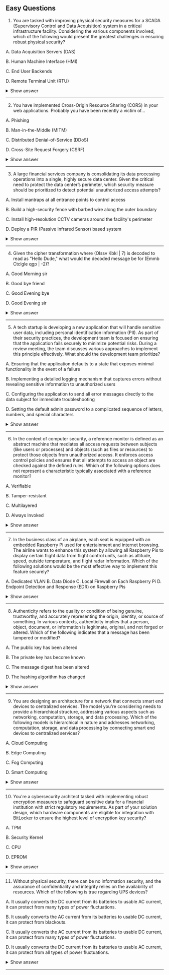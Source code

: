 ## Easy Questions ## 

1. You are tasked with improving physical security measures for a SCADA (Supervisory Control and Data Acquisition) system in a critical infrastructure facility. Considering the various components involved, which of the following would present the greatest challenges in ensuring robust physical security?

A. Data Acquisition Servers (DAS)

B. Human Machine Interface (HMI)

C. End User Backends

D. Remote Terminal Unit (RTU)

<details> <summary>Show answer</summary>

Correct Answer:

✅ D. Remote Terminal Unit (RTU):
RTUs often operate in remote, outdoor, or unmanned environments such as substations, pumping stations, or field sites. This makes them difficult to secure physically, as they are vulnerable to tampering, theft, or sabotage. They typically have fewer built-in security controls, and implementing robust barriers, surveillance, and intrusion detection is more complex due to their dispersed locations and maintenance access requirements.

Incorrect Answers:

❌ A. Data Acquisition Servers (DAS):
These are usually located in secure, climate-controlled data centers or operational facilities. They benefit from strong physical protections like access controls, surveillance, and environmental safeguards, making them easier to secure than RTUs.

❌ B. Human Machine Interface (HMI):
HMIs are commonly found in secure control rooms where access is restricted to authorized operators. Physical risks are minimized through building security, locked enclosures, and supervised access.

❌ C. End User Backends:
These typically refer to administrative or management interfaces, where security relies more on logical and network protections (authentication, authorization, encryption) rather than physical barriers. Physical risks are comparatively minor.

❌Explanation:
The Remote Terminal Unit (RTU) is the most physically exposed component in SCADA environments. Because they are distributed across wide areas, often unattended, and difficult to monitor continuously, they present the greatest challenge for physical security. Effective protection requires creative solutions — including tamper-resistant enclosures, intrusion alarms, and remote monitoring — to mitigate both environmental and human threats.

</details>

---


2. You have implemented Cross-Origin Resource Sharing (CORS) in your web applications. Probably you have been recently a victim of...

A. Phishing

B. Man-in-the-Middle (MITM)

C. Distributed Denial-of-Service (DDoS)

D. Cross-Site Request Forgery (CSRF)

<details> <summary>Show answer</summary>

Correct Answer:

✅ D. Cross-Site Request Forgery (CSRF):
CORS is used to define which origins (domains) can access web resources. While it doesn’t directly prevent CSRF, it plays an important role in mitigating cross-origin attacks by restricting unauthorized domains from making requests. When combined with CSRF tokens or referrer validation, it helps protect users from malicious, unauthorized actions triggered from other sites.

Incorrect Answers:

❌ A. Phishing:
Phishing aims to deceive users into revealing sensitive data. CORS does not verify user intent or prevent fraudulent websites, so it offers no protection against phishing.

❌ B. Man-in-the-Middle (MITM):
MITM attacks occur at the network level, intercepting communications between a client and server. CORS cannot defend against MITM — HTTPS and TLS are required for that.

❌ C. Distributed Denial-of-Service (DDoS):
DDoS attacks flood a server with requests to exhaust its resources. CORS does not manage traffic volume or network load; firewalls, rate limiting, or DDoS mitigation services are needed for protection.

Explanation:
Cross-Origin Resource Sharing (CORS) controls how web applications handle requests from different domains. It’s particularly relevant when dealing with CSRF risks, since malicious sites can exploit browsers’ trust in existing sessions. By configuring CORS policies correctly and pairing them with CSRF defenses, developers strengthen web application security against cross-origin abuse.

</details>

---

3. A large financial services company is consolidating its data processing operations into a single, highly secure data center. Given the critical need to protect the data center’s perimeter, which security measure should be prioritized to detect potential unauthorized access attempts?

A. Install mantraps at all entrance points to control access

B. Build a high-security fence with barbed wire along the outer boundary

C. Install high-resolution CCTV cameras around the facility's perimeter

D. Deploy a PIR (Passive Infrared Sensor) based system

<details> <summary>Show answer</summary>

Correct Answer:
✅  D. Deploy a PIR (Passive Infrared Sensor) based system:
PIR sensors are designed to detect motion by sensing changes in infrared radiation emitted by people or animals. They serve as an effective real-time detection system for unauthorized movement near the perimeter. PIRs trigger alerts immediately upon detecting unusual motion, allowing for a rapid response to potential breaches. They are cost-effective, scalable, and can be combined with CCTV or alarms for verification and response coordination.

Incorrect Answers:

❌ A. Install mantraps at all entrance points to control access:
Mantraps are effective for access control inside the facility but do not serve as detection mechanisms for perimeter intrusions. They prevent unauthorized entry rather than detect external movement.

❌ B. Build a high-security fence with barbed wire along the outer boundary:
Fences act as deterrents and physical barriers, not as active detection tools. While they help delay or discourage intruders, they do not generate alerts or notify security staff of attempted breaches.

❌ C. Install high-resolution CCTV cameras around the facility's perimeter:
CCTV cameras are useful for visual verification and post-incident investigation. However, without integration with motion detection or analytics, they rely on constant monitoring and do not inherently detect unauthorized activity in real time.

Explanation:
The question focuses on detection, not deterrence or access control.
A Passive Infrared (PIR) system directly supports detection objectives by identifying motion at the perimeter, offering immediate alerts that can be verified through CCTV or on-site guards.
While fences, cameras, and mantraps all contribute to a layered security approach, PIR sensors provide the first line of defense for early detection of potential intrusions — an essential component of a robust physical security program.

</details>

---

4. Given the cipher transformation where (Olssv Kbkl | 7) is decoded to read as "Hello Dude," what would the decoded message be for (Emmb Ctclgle qgp | -2)?

A. Good Morning sir

B. Good bye friend

C. Good Evening bye

D. Good Evening sir

<details> <summary>Show answer</summary>

Correct Answer:
✅ D. Good Evening sir
This message is encoded using a Caesar cipher, a substitution cipher where each letter in the plaintext is shifted by a fixed number of positions in the alphabet.
In this case, applying a shift of -2 (two positions backward) to “Emmb Ctclgle qgp” decodes it to “Good Evening sir.”

Incorrect Answers:

❌ A. Good Morning sir: Incorrect — the decryption of “Emmb Ctclgle qgp” does not match this phrase when applying a shift of -2.

❌ B. Good bye friend: Incorrect — this does not align with the character shift pattern used.

❌ C. Good Evening bye: Incorrect — partially matches, but the last word decrypts to “sir,” not “bye.”

Explanation:
The Caesar cipher is one of the simplest forms of encryption, based on shifting letters of the alphabet by a set amount.

A positive shift moves characters forward (e.g., +7 shifts “H” to “O”), while

A negative shift moves characters backward (e.g., -2 shifts “E” to “C”).

In the example, the cipher (Olssv Kbkl | 7) decodes to “Hello Dude,” showing how a right shift of 7 works.
Similarly, decoding (Emmb Ctclgle qgp | -2) involves moving each letter two steps left, resulting in “Good Evening sir.”

</details>

---

5. A tech startup is developing a new application that will handle sensitive user data, including personal identification information (PII). As part of their security practices, the development team is focused on ensuring that the application fails securely to minimize potential risks. During a review meeting, the team discusses various approaches to implement this principle effectively. What should the development team prioritize?

A. Ensuring that the application defaults to a state that exposes minimal functionality in the event of a failure

B. Implementing a detailed logging mechanism that captures errors without revealing sensitive information to unauthorized users

C. Configuring the application to send all error messages directly to the data subject for immediate troubleshooting

D. Setting the default admin password to a complicated sequence of letters, numbers, and special characters

<details> <summary>Show answer</summary>

Correct Answer:
✅ A. Ensuring that the application defaults to a state that exposes minimal functionality in the event of a failure
This approach follows the "fail securely" principle. By defaulting to a minimal functionality state, the application reduces the risk of unauthorized access, data leaks, or other security breaches during failures. The focus is on limiting exposure and protecting sensitive information even when something goes wrong.

Incorrect Answers:

❌ B. Implementing a detailed logging mechanism that captures errors without revealing sensitive information to unauthorized users:
While important for debugging and monitoring, logging does not directly prevent exposure during a failure. It supports overall security practices but does not substitute for secure fail-state design.

❌ C. Configuring the application to send all error messages directly to the data subject for immediate troubleshooting:
This is highly insecure, as it could expose sensitive information to unauthorized users. Error handling should provide generic messages to users and detailed logs only for internal review.

❌D. Setting the default admin password to a complicated sequence of letters, numbers, and special characters:
Strong default passwords help secure administrative access but do not control application behavior during a failure. This is part of secure defaults, not fail-secure design.

Explanation:
Fail-secure design ensures that when an application fails, it does so in a way that minimizes risk, limiting functionality and access. Other measures, like logging or strong passwords, enhance security but are secondary to the fail-secure principle, which is focused specifically on safe behavior during failure events.

</details>

---

6. In the context of computer security, a reference monitor is defined as an abstract machine that mediates all access requests between subjects (like users or processes) and objects (such as files or resources) to protect those objects from unauthorized access. It enforces access control policies and ensures that all attempts to access an object are checked against the defined rules. Which of the following options does not represent a characteristic typically associated with a reference monitor?

A. Verifiable

B. Tamper-resistant

C. Multilayered

D. Always Invoked

<details> <summary>Show answer</summary>

Correct Answer:
✅ C. Multilayered
A reference monitor operates in a single, isolated layer of the system and is not inherently multilayered. The concept of multiple layers is more relevant to overall system architecture, not the reference monitor itself.

Incorrect Answers:

❌ A. Verifiable:
This is a core characteristic. A reference monitor should be designed to be auditable and verifiable to ensure compliance with security policies and confirm its effectiveness.

❌ B. Tamper-resistant:
Correct characteristic. The reference monitor must be protected from unauthorized changes, as compromising it undermines the security of the entire system.

❌ D. Always Invoked:
Correct characteristic. The reference monitor must be invoked on every access request, ensuring no access occurs without proper authorization and enforcement of security policies.

🧠 Explanation:
The reference monitor concept ensures that all access attempts are checked consistently and securely. Its key properties—verifiable, tamper-resistant, and always invoked—guarantee reliable enforcement of security policies. Being multilayered is not a property of the reference monitor itself, which is intended to operate as a single, consistent control point within the system.

</details>

---

7. In the business class of an airplane, each seat is equipped with an embedded Raspberry Pi used for entertainment and internet browsing. The airline wants to enhance this system by allowing all Raspberry Pis to display certain flight data from flight control units, such as altitude, speed, outside temperature, and flight radar information. Which of the following solutions would be the most effective way to implement this feature securely?

A. Dedicated VLAN
B. Data Diode
C. Local Firewall on Each Raspberry Pi
D. Endpoint Detection and Response (EDR) on Raspberry Pis

<details> <summary>Show answer</summary>

Correct Answer:
✅ B. Data Diode
A data diode enforces one-way data flow from flight control units to the Raspberry Pis, preventing any outgoing traffic from the Pis to critical flight systems. This ensures that flight systems remain isolated and secure, reducing the risk of cyber threats, unauthorized access, or malware propagation.

Incorrect Answers:

❌ A. Dedicated VLAN:
While VLANs provide network segmentation and isolate devices, they cannot prevent outgoing traffic from the Raspberry Pis to flight control systems. Segmentation alone does not guarantee one-way data flow.

❌ C. Local Firewall on Each Raspberry Pi:
Local firewalls can control traffic, but a misconfiguration could allow unauthorized communication. They do not enforce strict one-way traffic like a data diode and managing multiple firewalls increases complexity.

❌ D. Endpoint Detection and Response (EDR) on Raspberry Pis:
EDR solutions focus on detecting and responding to malware or intrusions on individual devices but cannot prevent outgoing data flows to sensitive systems. They provide monitoring but do not enforce unidirectional traffic.

Explanation:
For critical systems, ensuring one-way data transfer is essential to prevent any compromise of flight control units. A data diode is a hardware-based solution that guarantees strict one-way flow, making it superior to VLANs, firewalls, or EDR solutions in scenarios where the integrity and security of critical systems must be preserved.

</details>

---

8. Authenticity refers to the quality or condition of being genuine, trustworthy, and accurately representing the origin, identity, or source of something. In various contexts, authenticity implies that a person, object, document, or information is legitimate, original, and not forged or altered. Which of the following indicates that a message has been tampered or modified?

A. The public key has been altered

B. The private key has become known

C. The message digest has been altered

D. The hashing algorithm has changed

<details> <summary>Show answer</summary>

Correct Answer:
✅ C. The message digest has been altered
A message digest (hash value) uniquely represents the original content. If the digest changes, it directly indicates that the message content has been tampered with or modified, signaling a loss of integrity and authenticity.

Incorrect Answers:

❌ A. The public key has been altered:
While altering a public key can affect encryption or verification, it does not directly indicate that a specific message has been tampered. It may compromise verification, but the message itself could remain unchanged.

❌ B. The private key has become known:
Compromise of the private key affects confidentiality and authentication but does not directly show that a message was modified.

❌ D. The hashing algorithm has changed:
Switching to a different hashing algorithm changes how digests are computed, but does not indicate tampering of an existing message. It only affects future digest calculations.

Explanation:
The message digest serves as a digital fingerprint of the message. Any alteration of the message content will produce a different hash, making it the most reliable indicator of tampering. Authenticity and integrity are maintained by verifying that the message digest remains consistent with the original.

</details>

---

9. You are designing an architecture for a network that connects smart end devices to centralized services. The model you're considering needs to provide a hierarchical structure, addressing various aspects such as networking, computation, storage, and data processing. Which of the following models is hierarchical in nature and addresses networking, computation, storage, and data processing by connecting smart end devices to centralized services?

A. Cloud Computing

B. Edge Computing

C. Fog Computing

D. Smart Computing

<details> <summary>Show answer</summary>

Correct Answer:
✅ C. Fog Computing
Fog Computing is a decentralized, hierarchical computing model that extends cloud capabilities to the edge of the network. It processes data closer to the location where it is generated while maintaining a connection to centralized services, providing low latency, real-time processing, and efficient management of networking, computation, storage, and data processing.

Incorrect Answers:

❌ A. Cloud Computing:
Cloud computing is centralized, with data processing occurring in distant data centers. It does not provide a hierarchical structure that connects directly to local smart devices in real time.

❌ B. Edge Computing:
Edge computing processes data near the source device but typically does not include a hierarchical connection to centralized services. Its focus is local processing rather than hierarchical integration.

❌ D. Smart Computing:
Smart computing is a general concept for systems using intelligent algorithms and automation. It does not specifically describe a hierarchical model connecting smart devices to centralized services.

Explanation:
Fog computing sits between the edge and the cloud, creating a hierarchical network model. It is ideal for IoT and smart device networks, as it reduces latency, enhances real-time processing, and connects local processing to centralized services, unlike purely cloud or edge models.

</details>

---

10. You're a cybersecurity architect tasked with implementing robust encryption measures to safeguard sensitive data for a financial institution with strict regulatory requirements. As part of your solution design, which hardware components are eligible for integration with BitLocker to ensure the highest level of encryption key security?

A. TPM

B. Security Kernel

C. CPU

D. EPROM

<details> <summary>Show answer</summary>

Correct Answer:

✅  A. TPM (Trusted Platform Module):
BitLocker uses TPM, a specialized hardware chip that securely stores and manages encryption keys. By storing keys in hardware rather than software, TPM provides strong protection against key theft or tampering, making it ideal for environments with high regulatory and security requirements, such as financial institutions.

Incorrect Answers:

❌ C. CPU:
While the CPU executes cryptographic operations, it does not securely store encryption keys. BitLocker relies on dedicated hardware like TPM for key storage.

❌ B. Security Kernel:
The security kernel enforces access control within the operating system, but it is not a hardware-based key storage solution. BitLocker does not use the security kernel for storing keys.

❌ D. EPROM:
EPROM can retain data without power, but it is physically accessible and not secure enough for storing sensitive encryption keys. BitLocker requires a dedicated secure component like TPM.

Explanation:
For BitLocker, the TPM is the only hardware component specifically designed to securely store encryption keys. It safeguards keys against software attacks and unauthorized physical access, providing the foundation for strong encryption practices in sensitive environments like financial institutions.

</details>

---

11. Without physical security, there can be no information security, and the assurance of confidentiality and integrity relies on the availability of resources. Which of the following is true regarding UPS devices?

A. It usually converts the DC current from its batteries to usable AC current, it can protect from many types of power fluctuations.

B. It usually converts the AC current from its batteries to usable DC current, it can protect from blackouts.

C. It usually converts the AC current from its batteries to usable DC current, it can protect from many types of power fluctuations.

D. It usually converts the DC current from its batteries to usable AC current, it can protect from all types of power fluctuations.

<details> <summary>Show answer</summary>

Correct Answer:

✅ A. It usually converts the DC current from its batteries to usable AC current, it can protect from many types of power fluctuations.
A UPS (Uninterruptible Power Supply) converts the DC from its batteries into AC usable by connected devices. It provides protection against many power issues such as surges, sags, brownouts, and short-term blackouts, allowing systems to continue operating or shut down safely.

Incorrect Answers:

❌ B. It usually converts the AC current from its batteries to usable DC current, it can protect from blackouts.
Incorrect conversion: UPS batteries store DC, and output must be AC. While a UPS does protect against short-term outages, this description misstates the conversion.

❌ C. It usually converts the AC current from its batteries to usable DC current, it can protect from many types of power fluctuations.
Incorrect because batteries store DC, not AC, and UPS devices output AC to run standard equipment.

❌ D. It usually converts the DC current from its batteries to usable AC current, it can protect from all types of power fluctuations.
Incorrect because UPS devices cannot protect against all types of power issues, such as extreme lightning strikes or prolonged outages beyond their battery capacity.

Explanation:
A UPS ensures availability, converting DC from internal batteries to AC for devices and protecting against common power fluctuations. It provides time to switch to backup power or shut down safely, supporting overall information security by maintaining operational continuity.

</details>

---

